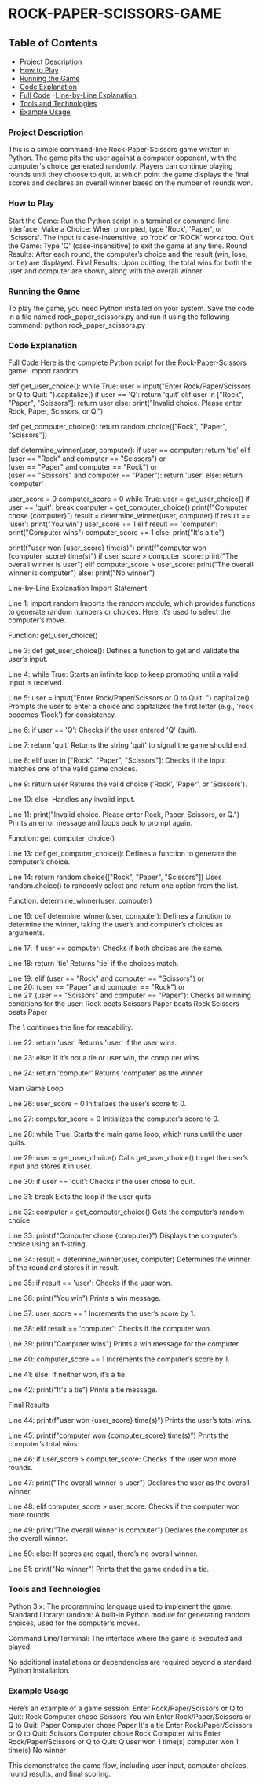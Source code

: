 # ROCK-PAPER-SCISSORS-GAME

## Table of Contents
- [Project Description](#project-Description)
- [How to Play](#How-to-play)
- [Running the Game](#Runnuing-the-game)
- [Code Explanation](#Code-Explanation)
- [Full Code](#Full-Code)
-[Line-by-Line Explanation](#Line-by-Line-Explation)
- [Tools and Technologies](#Tools-and-Technologies)
- [Example Usage](#Example-usage)

 ### Project Description
This is a simple command-line Rock-Paper-Scissors game written in Python. The game pits the user against a computer opponent, with the computer's choice generated randomly. Players can continue playing rounds until they choose to quit, at which point the game displays the final scores and declares an overall winner based on the number of rounds won.

### How to Play

Start the Game: Run the Python script in a terminal or command-line interface.
Make a Choice: When prompted, type 'Rock', 'Paper', or 'Scissors'. The input is case-insensitive, so 'rock' or 'ROCK' works too.
Quit the Game: Type 'Q' (case-insensitive) to exit the game at any time.
Round Results: After each round, the computer’s choice and the result (win, lose, or tie) are displayed.
Final Results: Upon quitting, the total wins for both the user and computer are shown, along with the overall winner.

### Running the Game
To play the game, you need Python installed on your system. Save the code in a file named rock_paper_scissors.py and run it using the following command:
python rock_paper_scissors.py


### Code Explanation
Full Code
Here is the complete Python script for the Rock-Paper-Scissors game:
import random

def get_user_choice():
    while True:
        user = input("Enter Rock/Paper/Scissors or Q to Quit: ").capitalize()
        if user == 'Q':
            return 'quit'
        elif user in ["Rock", "Paper", "Scissors"]:
            return user
        else:
            print("Invalid choice. Please enter Rock, Paper, Scissors, or Q.")

def get_computer_choice():
    return random.choice(["Rock", "Paper", "Scissors"])

def determine_winner(user, computer):
    if user == computer:
        return 'tie'
    elif (user == "Rock" and computer == "Scissors") or \
         (user == "Paper" and computer == "Rock") or \
         (user == "Scissors" and computer == "Paper"):
        return 'user'
    else:
        return 'computer'

user_score = 0
computer_score = 0
while True:
    user = get_user_choice()
    if user == 'quit':
        break
    computer = get_computer_choice()
    print(f"Computer chose {computer}")
    result = determine_winner(user, computer)
    if result == 'user':
        print("You win")
        user_score += 1
    elif result == 'computer':
        print("Computer wins")
        computer_score += 1
    else:
        print("It's a tie")

print(f"user won {user_score} time(s)")
print(f"computer won {computer_score} time(s)")
if user_score > computer_score:
    print("The overall winner is user")
elif computer_score > user_score:
    print("The overall winner is computer")
else:
    print("No winner")

Line-by-Line Explanation
Import Statement

Line 1: import random
Imports the random module, which provides functions to generate random numbers or choices. Here, it’s used to select the computer’s move.



Function: get_user_choice()

Line 3: def get_user_choice():
Defines a function to get and validate the user’s input.


Line 4: while True:
Starts an infinite loop to keep prompting until a valid input is received.


Line 5: user = input("Enter Rock/Paper/Scissors or Q to Quit: ").capitalize()
Prompts the user to enter a choice and capitalizes the first letter (e.g., 'rock' becomes 'Rock') for consistency.


Line 6: if user == 'Q':
Checks if the user entered 'Q' (quit).


Line 7: return 'quit'
Returns the string 'quit' to signal the game should end.


Line 8: elif user in ["Rock", "Paper", "Scissors"]:
Checks if the input matches one of the valid game choices.


Line 9: return user
Returns the valid choice ('Rock', 'Paper', or 'Scissors').


Line 10: else:
Handles any invalid input.


Line 11: print("Invalid choice. Please enter Rock, Paper, Scissors, or Q.")
Prints an error message and loops back to prompt again.



Function: get_computer_choice()

Line 13: def get_computer_choice():
Defines a function to generate the computer’s choice.


Line 14: return random.choice(["Rock", "Paper", "Scissors"])
Uses random.choice() to randomly select and return one option from the list.



Function: determine_winner(user, computer)

Line 16: def determine_winner(user, computer):
Defines a function to determine the winner, taking the user’s and computer’s choices as arguments.


Line 17: if user == computer:
Checks if both choices are the same.


Line 18: return 'tie'
Returns 'tie' if the choices match.


Line 19: elif (user == "Rock" and computer == "Scissors") or \
Line 20: (user == "Paper" and computer == "Rock") or \
Line 21: (user == "Scissors" and computer == "Paper"):
Checks all winning conditions for the user:
Rock beats Scissors
Paper beats Rock
Scissors beats Paper


The \ continues the line for readability.


Line 22: return 'user'
Returns 'user' if the user wins.


Line 23: else:
If it’s not a tie or user win, the computer wins.


Line 24: return 'computer'
Returns 'computer' as the winner.



Main Game Loop

Line 26: user_score = 0
Initializes the user’s score to 0.


Line 27: computer_score = 0
Initializes the computer’s score to 0.


Line 28: while True:
Starts the main game loop, which runs until the user quits.


Line 29: user = get_user_choice()
Calls get_user_choice() to get the user’s input and stores it in user.


Line 30: if user == 'quit':
Checks if the user chose to quit.


Line 31: break
Exits the loop if the user quits.


Line 32: computer = get_computer_choice()
Gets the computer’s random choice.


Line 33: print(f"Computer chose {computer}")
Displays the computer’s choice using an f-string.


Line 34: result = determine_winner(user, computer)
Determines the winner of the round and stores it in result.


Line 35: if result == 'user':
Checks if the user won.


Line 36: print("You win")
Prints a win message.


Line 37: user_score += 1
Increments the user’s score by 1.


Line 38: elif result == 'computer':
Checks if the computer won.


Line 39: print("Computer wins")
Prints a win message for the computer.


Line 40: computer_score += 1
Increments the computer’s score by 1.


Line 41: else:
If neither won, it’s a tie.


Line 42: print("It's a tie")
Prints a tie message.



Final Results

Line 44: print(f"user won {user_score} time(s)")
Prints the user’s total wins.


Line 45: print(f"computer won {computer_score} time(s)")
Prints the computer’s total wins.


Line 46: if user_score > computer_score:
Checks if the user won more rounds.


Line 47: print("The overall winner is user")
Declares the user as the overall winner.


Line 48: elif computer_score > user_score:
Checks if the computer won more rounds.


Line 49: print("The overall winner is computer")
Declares the computer as the overall winner.


Line 50: else:
If scores are equal, there’s no overall winner.


Line 51: print("No winner")
Prints that the game ended in a tie.




### Tools and Technologies

Python 3.x: The programming language used to implement the game.
Standard Library:
random: A built-in Python module for generating random choices, used for the computer’s moves.


Command Line/Terminal: The interface where the game is executed and played.

No additional installations or dependencies are required beyond a standard Python installation.

### Example Usage
Here’s an example of a game session:
Enter Rock/Paper/Scissors or Q to Quit: Rock
Computer chose Scissors
You win
Enter Rock/Paper/Scissors or Q to Quit: Paper
Computer chose Paper
It's a tie
Enter Rock/Paper/Scissors or Q to Quit: Scissors
Computer chose Rock
Computer wins
Enter Rock/Paper/Scissors or Q to Quit: Q
user won 1 time(s)
computer won 1 time(s)
No winner

This demonstrates the game flow, including user input, computer choices, round results, and final scoring.



